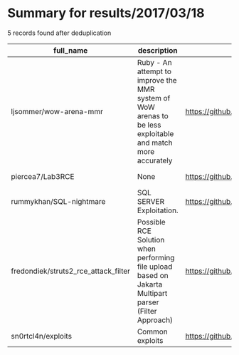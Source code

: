 
# Summary for results/2017/03/18
    
5 records found after deduplication

| full_name | description | html_url | matched_list | matched_count | pushed_at | size | stargazers_count | language | forks_count | vul_ids |
|--------------------------------------|------------------------------------------------------------------------------------------------------------|---------------------------------------------------------|----------------|-----------------|---------------------------|--------|--------------------|------------|---------------|-----------|
| ljsommer/wow-arena-mmr | Ruby - An attempt to improve the MMR system of WoW arenas to be less exploitable and match more accurately | https://github.com/ljsommer/wow-arena-mmr | ['exploit'] | 1 | 2017-03-18 17:40:41+00:00 | 3 | 0 | Ruby | 0 | [] |
| piercea7/Lab3RCE | None | https://github.com/piercea7/Lab3RCE | ['rce'] | 1 | 2017-03-18 00:08:34+00:00 | 53 | 0 | C++ | 0 | [] |
| rummykhan/SQL-nightmare | SQL SERVER Exploitation. | https://github.com/rummykhan/SQL-nightmare | ['exploit'] | 1 | 2017-03-18 20:03:55+00:00 | 17 | 27 | C# | 7 | [] |
| fredondiek/struts2_rce_attack_filter | Possible RCE Solution when performing file upload based on Jakarta Multipart parser (Filter Approach) | https://github.com/fredondiek/struts2_rce_attack_filter | ['rce'] | 1 | 2017-03-18 20:42:00+00:00 | 5 | 1 | Java | 1 | [] |
| sn0rtcl4n/exploits | Common exploits | https://github.com/sn0rtcl4n/exploits | ['exploit'] | 1 | 2017-03-18 20:47:07+00:00 | 0 | 0 | | 0 | [] |
